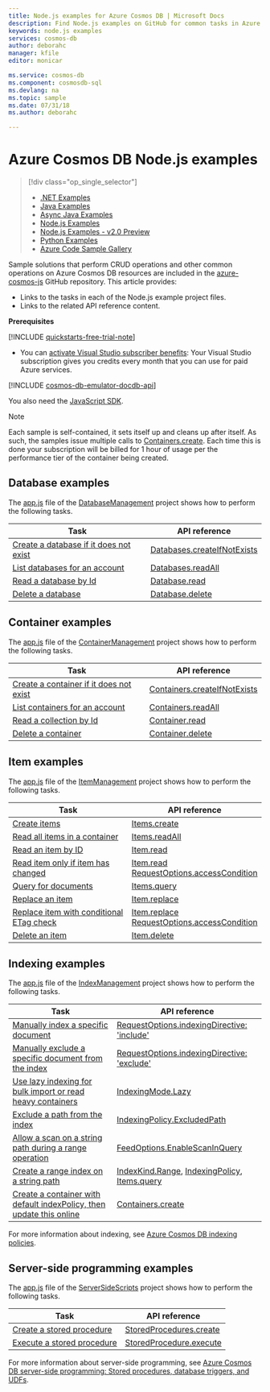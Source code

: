 ```yaml
---
title: Node.js examples for Azure Cosmos DB | Microsoft Docs
description: Find Node.js examples on GitHub for common tasks in Azure Cosmos DB, including CRUD operations.
keywords: node.js examples
services: cosmos-db
author: deborahc
manager: kfile
editor: monicar

ms.service: cosmos-db
ms.component: cosmosdb-sql
ms.devlang: na
ms.topic: sample
ms.date: 07/31/18
ms.author: deborahc

---
```

# Azure Cosmos DB Node.js examples
> [!div class="op_single_selector"]
> * [.NET Examples](sql-api-dotnet-samples.md)
> * [Java Examples](sql-api-java-samples.md)
> * [Async Java Examples](sql-api-async-java-samples.md)
> * [Node.js Examples](sql-api-nodejs-samples.md)
> * [Node.js Examples - v2.0 Preview](sql-api-nodejs-samples-preview.md)
> * [Python Examples](sql-api-python-samples.md)
> * [Azure Code Sample Gallery](https://azure.microsoft.com/resources/samples/?sort=0&service=cosmos-db)
> 
> 

Sample solutions that perform CRUD operations and other common operations on Azure Cosmos DB resources are included in the [azure-cosmos-js](https://github.com/Azure/azure-cosmos-js/tree/master/samples) GitHub repository. This article provides:

* Links to the tasks in each of the Node.js example project files.
* Links to the related API reference content.

**Prerequisites**

[!INCLUDE [quickstarts-free-trial-note](../../includes/quickstarts-free-trial-note.md)]

- You can [activate Visual Studio subscriber benefits](https://azure.microsoft.com/pricing/member-offers/msdn-benefits-details/?ref=microsoft.com&utm_source=microsoft.com&utm_medium=docs&utm_campaign=visualstudio): Your Visual Studio subscription gives you credits every month that you can use for paid Azure services.

[!INCLUDE [cosmos-db-emulator-docdb-api](../../includes/cosmos-db-emulator-docdb-api.md)]

You also need the [JavaScript SDK](sql-api-sdk-node.md).
   
   > [!NOTE]
   > Each sample is self-contained, it sets itself up and cleans up after itself. As such, the samples issue multiple calls to [Containers.create](https://docs.microsoft.com/en-us/javascript/api/%40azure/cosmos/containers?view=azure-node-latest#create). Each time this is done your subscription will be billed for 1 hour of usage per the performance tier of the container being created.
   > 
   > 

## Database examples
The [app.js](https://github.com/Azure/azure-cosmos-js/blob/master/samples/DatabaseManagement/app.js) file of the [DatabaseManagement](https://github.com/Azure/azure-cosmos-js/tree/master/samples/DatabaseManagement) project shows how to perform the following tasks.

| Task | API reference |
| --- | --- |
| [Create a database if it does not exist](https://github.com/Azure/azure-cosmos-js/blob/216672a679ab389e5b341280eeacab1cab3691e4/samples/DatabaseManagement/app.js#L35-L37) |[Databases.createIfNotExists](https://docs.microsoft.com/en-us/javascript/api/%40azure/cosmos/databases?view=azure-node-latest#createifnotexists) |
| [List databases for an account](https://github.com/Azure/azure-cosmos-js/blob/216672a679ab389e5b341280eeacab1cab3691e4/samples/DatabaseManagement/app.js#L40-L42) |[Databases.readAll](https://docs.microsoft.com/en-us/javascript/api/%40azure/cosmos/databases?view=azure-node-latest#readall) |
| [Read a database by Id](https://github.com/Azure/azure-cosmos-js/blob/216672a679ab389e5b341280eeacab1cab3691e4/samples/DatabaseManagement/app.js#L40-L42) |[Database.read](https://docs.microsoft.com/en-us/javascript/api/%40azure/cosmos/database?view=azure-node-latest#read) |
| [Delete a database](https://github.com/Azure/azure-cosmos-js/blob/216672a679ab389e5b341280eeacab1cab3691e4/samples/DatabaseManagement/app.js#L57-L60) |[Database.delete](https://docs.microsoft.com/en-us/javascript/api/%40azure/cosmos/database?view=azure-node-latest#delete) |

## Container examples
The [app.js](https://github.com/Azure/azure-cosmos-js/blob/master/samples/ContainerManagement/app.js) file of the [ContainerManagement](https://github.com/Azure/azure-cosmos-js/tree/master/samples/ItemManagement) project shows how to perform the following tasks.

| Task | API reference |
| --- | --- |
| [Create a container if it does not exist](https://github.com/Azure/azure-cosmos-js/blob/216672a679ab389e5b341280eeacab1cab3691e4/samples/ContainerManagement/app.js#L36-L37) |[Containers.createIfNotExists](https://docs.microsoft.com/en-us/javascript/api/%40azure/cosmos/containers?view=azure-node-latest#createifnotexists) |
| [List containers for an account](https://github.com/Azure/azure-cosmos-js/blob/216672a679ab389e5b341280eeacab1cab3691e4/samples/ContainerManagement/app.js#L36-L37) |[Containers.readAll](https://docs.microsoft.com/en-us/javascript/api/%40azure/cosmos/containers?view=azure-node-latest#readall) |
| [Read a collection by Id](https://github.com/Azure/azure-cosmos-js/blob/216672a679ab389e5b341280eeacab1cab3691e4/samples/ContainerManagement/app.js#L47-L51) |[Container.read](https://docs.microsoft.com/en-us/javascript/api/%40azure/cosmos/container?view=azure-node-latest#read) |
| [Delete a container](https://github.com/Azure/azure-cosmos-js/blob/216672a679ab389e5b341280eeacab1cab3691e4/samples/ContainerManagement/app.js#L54-L55) |[Container.delete](https://docs.microsoft.com/en-us/javascript/api/%40azure/cosmos/container?view=azure-node-latest#delete) |

## Item examples
The [app.js](https://github.com/Azure/azure-cosmos-js/blob/master/samples/ItemManagement/app.js) file of the [ItemManagement](https://github.com/Azure/azure-cosmos-js/tree/master/samples/ItemManagement) project shows how to perform the following tasks.

| Task | API reference |
| --- | --- |
| [Create items](https://github.com/Azure/azure-cosmos-js/blob/216672a679ab389e5b341280eeacab1cab3691e4/samples/ItemManagement/app.js#L49-L56) |[Items.create](https://docs.microsoft.com/en-us/javascript/api/%40azure/cosmos/items?view=azure-node-latest#create) |
| [Read all items in a container](https://github.com/Azure/azure-cosmos-js/blob/216672a679ab389e5b341280eeacab1cab3691e4/samples/ItemManagement/app.js#L59-L64) |[Items.readAll](https://docs.microsoft.com/en-us/javascript/api/%40azure/cosmos/items?view=azure-node-latest#readall) |
| [Read an item by ID](https://github.com/Azure/azure-cosmos-js/blob/216672a679ab389e5b341280eeacab1cab3691e4/samples/ItemManagement/app.js#L59-L64) |[Item.read](https://docs.microsoft.com/en-us/javascript/api/%40azure/cosmos/item?view=azure-node-latest#read) |
| [Read item only if item has changed](https://github.com/Azure/azure-cosmos-js/blob/216672a679ab389e5b341280eeacab1cab3691e4/samples/ItemManagement/app.js#L73-L94) |[Item.read](https://docs.microsoft.com/en-us/javascript/api/%40azure/cosmos/item?view=azure-node-latest#read)<br/>[RequestOptions.accessCondition](https://docs.microsoft.com/en-us/javascript/api/%40azure/cosmos/requestoptions?view=azure-node-latest#accesscondition) |
| [Query for documents](https://github.com/Azure/azure-cosmos-js/blob/216672a679ab389e5b341280eeacab1cab3691e4/samples/ItemManagement/app.js#L97-L118) |[Items.query](https://docs.microsoft.com/en-us/javascript/api/%40azure/cosmos/items?view=azure-node-latest#query) |
| [Replace an item](https://github.com/Azure/azure-cosmos-js/blob/216672a679ab389e5b341280eeacab1cab3691e4/samples/ItemManagement/app.js#L131-L136) |[Item.replace](https://docs.microsoft.com/en-us/javascript/api/%40azure/cosmos/item?view=azure-node-latest#replace) |
| [Replace item with conditional ETag check](https://github.com/Azure/azure-cosmos-js/blob/216672a679ab389e5b341280eeacab1cab3691e4/samples/ItemManagement/app.js#L139-L160) |[Item.replace](https://docs.microsoft.com/en-us/javascript/api/%40azure/cosmos/item?view=azure-node-latest#replace)<br/>[RequestOptions.accessCondition](https://docs.microsoft.com/en-us/javascript/api/%40azure/cosmos/requestoptions?view=azure-node-latest#accesscondition) |
| [Delete an item](https://github.com/Azure/azure-cosmos-js/blob/216672a679ab389e5b341280eeacab1cab3691e4/samples/ItemManagement/app.js#L162-L164) |[Item.delete](https://docs.microsoft.com/en-us/javascript/api/%40azure/cosmos/item?view=azure-node-latest#delete) |

## Indexing examples
The [app.js](https://github.com/Azure/azure-cosmos-js/blob/master/samples/IndexManagement/app.js) file of the [IndexManagement](https://github.com/Azure/azure-cosmos-js/tree/master/samples/IndexManagement) project shows how to perform the following tasks.

| Task | API reference |
| --- | --- |
| [Manually index a specific document](https://github.com/Azure/azure-cosmos-js/blob/216672a679ab389e5b341280eeacab1cab3691e4/samples/IndexManagement/app.js#L135-L177) |[RequestOptions.indexingDirective: 'include'](https://docs.microsoft.com/en-us/javascript/api/%40azure/cosmos/requestoptions?view=azure-node-latest#indexingdirective) |
| [Manually exclude a specific document from the index](https://github.com/Azure/azure-cosmos-js/blob/216672a679ab389e5b341280eeacab1cab3691e4/samples/IndexManagement/app.js#L90-L131) |[RequestOptions.indexingDirective: 'exclude'](https://docs.microsoft.com/en-us/javascript/api/%40azure/cosmos/requestoptions?view=azure-node-latest#indexingdirective) |
| [Use lazy indexing for bulk import or read heavy containers](https://github.com/Azure/azure-cosmos-js/blob/216672a679ab389e5b341280eeacab1cab3691e4/samples/IndexManagement/app.js#L183-L214) |[IndexingMode.Lazy](https://docs.microsoft.com/en-us/javascript/api/%40azure/cosmos/indexingmode?view=azure-node-latest) |
| [Exclude a path from the index](https://github.com/Azure/azure-cosmos-js/blob/216672a679ab389e5b341280eeacab1cab3691e4/samples/IndexManagement/app.js#L352-L429) |[IndexingPolicy.ExcludedPath](https://docs.microsoft.com/en-us/javascript/api/%40azure/cosmos/indexingpolicy?view=azure-node-latest#excludedpaths) |
| [Allow a scan on a string path during a range operation](https://github.com/Azure/azure-cosmos-js/blob/216672a679ab389e5b341280eeacab1cab3691e4/samples/IndexManagement/app.js#L219-L275) |[FeedOptions.EnableScanInQuery](https://docs.microsoft.com/en-us/javascript/api/%40azure/cosmos/feedoptions?view=azure-node-latest#enablescaninquery) |
| [Create a range index on a string path](https://github.com/Azure/azure-cosmos-js/blob/216672a679ab389e5b341280eeacab1cab3691e4/samples/IndexManagement/app.js#L281-L346) |[IndexKind.Range](https://docs.microsoft.com/en-us/javascript/api/%40azure/cosmos/indexkind?view=azure-node-latest), [IndexingPolicy](https://docs.microsoft.com/en-us/javascript/api/%40azure/cosmos/indexingpolicy?view=azure-node-latest), [Items.query](https://docs.microsoft.com/en-us/javascript/api/%40azure/cosmos/items?view=azure-node-latest#query) |
| [Create a container with default indexPolicy, then update this online](https://github.com/Azure/azure-cosmos-js/blob/216672a679ab389e5b341280eeacab1cab3691e4/samples/IndexManagement/app.js#L435-L507) |[Containers.create](https://docs.microsoft.com/en-us/javascript/api/%40azure/cosmos/containers?view=azure-node-latest#create)


For more information about indexing, see [Azure Cosmos DB indexing policies](indexing-policies.md).

## Server-side programming examples
The [app.js](https://github.com/Azure/azure-cosmos-js/blob/master/samples/ServerSideScripts/app.js) file of the [ServerSideScripts](https://github.com/Azure/azure-cosmos-js/tree/master/samples/ServerSideScripts) project shows how to perform the following tasks.

| Task | API reference |
| --- | --- |
| [Create a stored procedure](https://github.com/Azure/azure-cosmos-js/blob/216672a679ab389e5b341280eeacab1cab3691e4/samples/ServerSideScripts/JS/upsert.js#L12-L72) |[StoredProcedures.create](https://docs.microsoft.com/en-us/javascript/api/%40azure/cosmos/storedprocedures?view=azure-node-latest) |
| [Execute a stored procedure](https://github.com/Azure/azure-cosmos-js/blob/216672a679ab389e5b341280eeacab1cab3691e4/samples/ServerSideScripts/app.js#L44) |[StoredProcedure.execute](https://docs.microsoft.com/en-us/javascript/api/%40azure/cosmos/storedprocedure?view=azure-node-latest#execute) |

For more information about server-side programming, see [Azure Cosmos DB server-side programming: Stored procedures, database triggers, and UDFs](programming.md).

